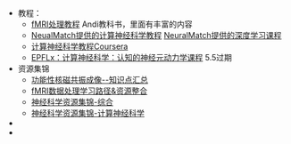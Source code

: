 - 教程：
	- [fMRI处理教程](https://andysbrainbook.readthedocs.io/en/latest/FunctionalConnectivity/CONN_ShortCourse/CONN_00_History.html)
	  Andi教科书，里面有丰富的内容
	- [NeualMatch提供的计算神经科学教程](https://deeplearning.neuromatch.io/tutorials/intro.html)
	  [NeuralMatch提供的深度学习课程](https://deeplearning.neuromatch.io/tutorials/W3D5_ReinforcementLearningForGamesAndDlThinking3/student/W3D5_Tutorial1.html)
	- [计算神经科学教程Coursera](https://www.coursera.org/learn/computational-neuroscience)
	- [EPFLx：计算神经科学：认知的神经元动力学课程](https://www.edx.org/learn/neuroscience/ecole-polytechnique-federale-de-lausanne-computational-neuroscience-neuronal-dynamics-of-cognition)
	  5.5过期
- 资源集锦
	- [功能性核磁共振成像--知识点汇总 ](https://zhuanlan.zhihu.com/p/190264374)
	- [fMRI数据处理学习路径&资源整合](https://zhuanlan.zhihu.com/p/675202855)
	- [ 神经科学资源集锦-综合](https://github.com/analyticalmonk/awesome-neuroscience#readme)
	- [神经科学资源集锦-计算神经科学](https://github.com/asoplata/open-computational-neuroscience-resources?tab=readme-ov-file#open-courses-and-educational-resources)
-
-